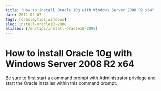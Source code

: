 ```yaml
---
title: "How to install Oracle 10g with Windows Server 2008 R2 x64"
date: 2011-02-07
tags: [oracle,tips,windows]
slug: install-oracle10-2008
aliases: [/en/tips/install-oracle10-2008]
---
```

# How to install Oracle 10g with Windows Server 2008 R2 x64

Be sure to first start a command prompt with Administrator privilege and start the Oracle installer within this command prompt.





